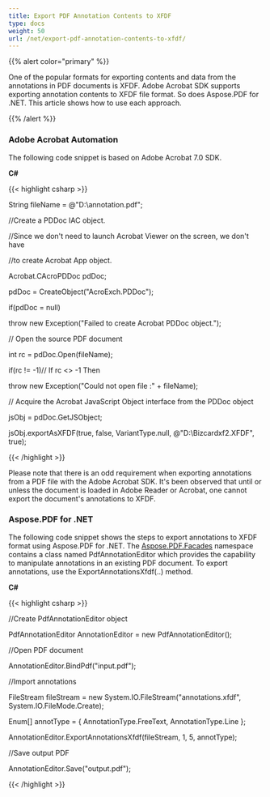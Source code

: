 ```yaml
---
title: Export PDF Annotation Contents to XFDF
type: docs
weight: 50
url: /net/export-pdf-annotation-contents-to-xfdf/
---
```


{{% alert color="primary" %}} 

One of the popular formats for exporting contents and data from the annotations in PDF documents is XFDF. Adobe Acrobat SDK supports exporting annotation contents to XFDF file format. So does Aspose.PDF for .NET. This article shows how to use each approach.

{{% /alert %}} 
### **Adobe Acrobat Automation**
The following code snippet is based on Adobe Acrobat 7.0 SDK.

**C#**

{{< highlight csharp >}}

 String fileName = @"D:\annotation.pdf";

//Create a PDDoc IAC object.

//Since we don't need to launch Acrobat Viewer on the screen, we don't have

//to create Acrobat App object.

Acrobat.CAcroPDDoc pdDoc;

pdDoc = CreateObject("AcroExch.PDDoc");

if(pdDoc = null)

throw new Exception("Failed to create Acrobat PDDoc object.");

// Open the source PDF document

int rc = pdDoc.Open(fileName);

if(rc != -1)// If rc <> -1 Then

throw new Exception("Could not open file :" + fileName);

// Acquire the Acrobat JavaScript Object interface from the PDDoc object

jsObj = pdDoc.GetJSObject;

jsObj.exportAsXFDF(true, false, VariantType.null, @"D:\Bizcardxf2.XFDF", true);

{{< /highlight >}}

Please note that there is an odd requirement when exporting annotations from a PDF file with the Adobe Acrobat SDK. It's been observed that until or unless the document is loaded in Adobe Reader or Acrobat, one cannot export the document's annotations to XFDF.
### **Aspose.PDF for .NET**
The following code snippet shows the steps to export annotations to XFDF format using Aspose.PDF for .NET. The [Aspose.PDF.Facades](/pages/createpage.action?spaceKey=pdfnet&title=Aspose.PDF.Facades+namespace&linkCreation=true&fromPageId=7118244) namespace contains a class named PdfAnnotationEditor which provides the capability to manipulate annotations in an existing PDF document. To export annotations, use the ExportAnnotationsXfdf(..) method.

**C#**

{{< highlight csharp >}}

 //Create PdfAnnotationEditor object

PdfAnnotationEditor AnnotationEditor = new PdfAnnotationEditor();

//Open PDF document

AnnotationEditor.BindPdf("input.pdf");

//Import annotations

FileStream fileStream = new System.IO.FileStream("annotations.xfdf", System.IO.FileMode.Create);

Enum[] annotType = { AnnotationType.FreeText, AnnotationType.Line };

AnnotationEditor.ExportAnnotationsXfdf(fileStream, 1, 5, annotType);

//Save output PDF

AnnotationEditor.Save("output.pdf");

{{< /highlight >}}
